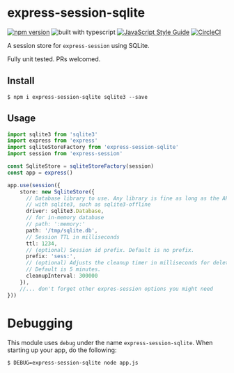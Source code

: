 # express-session-sqlite

[![npm version](https://badge.fury.io/js/express-session-sqlite.svg)](https://badge.fury.io/js/express-session-sqlite) ![built with typescript](https://camo.githubusercontent.com/92e9f7b1209bab9e3e9cd8cdf62f072a624da461/68747470733a2f2f666c61742e62616467656e2e6e65742f62616467652f4275696c74253230576974682f547970655363726970742f626c7565) [![JavaScript Style Guide](https://img.shields.io/badge/code_style-standard-brightgreen.svg)](https://standardjs.com)
 [![CircleCI](https://circleci.com/gh/theogravity/express-session-sqlite/tree/master.svg?style=svg)](https://circleci.com/gh/theogravity/express-session-sqlite/tree/master)

A session store for `express-session` using SQLite.

Fully unit tested. PRs welcomed.

## Install

`$ npm i express-session-sqlite sqlite3 --save`

## Usage

```typescript
import sqlite3 from 'sqlite3'
import express from 'express'
import sqliteStoreFactory from 'express-session-sqlite'
import session from 'express-session'

const SqliteStore = sqliteStoreFactory(session)
const app = express()

app.use(session({
    store: new SqliteStore({
      // Database library to use. Any library is fine as long as the API is compatible
      // with sqlite3, such as sqlite3-offline
      driver: sqlite3.Database,
      // for in-memory database
      // path: ':memory:'
      path: '/tmp/sqlite.db',
      // Session TTL in milliseconds
      ttl: 1234,
      // (optional) Session id prefix. Default is no prefix.
      prefix: 'sess:',
      // (optional) Adjusts the cleanup timer in milliseconds for deleting expired session rows.
      // Default is 5 minutes.
      cleanupInterval: 300000
    }),
    //... don't forget other expres-session options you might need
}))
```

# Debugging

This module uses `debug` under the name `express-session-sqlite`. When starting up your app, do the following:

`$ DEBUG=express-session-sqlite node app.js`

